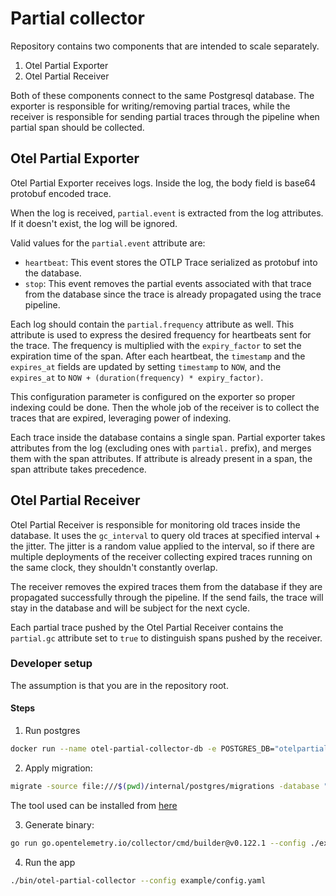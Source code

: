 # Partial collector

Repository contains two components that are intended to scale separately.

1. Otel Partial Exporter
2. Otel Partial Receiver

Both of these components connect to the same Postgresql database. The exporter is responsible for writing/removing partial traces, while the receiver
is responsible for sending partial traces through the pipeline when partial span should be collected.

## Otel Partial Exporter

Otel Partial Exporter receives logs. Inside the log, the body field is base64 protobuf encoded trace.

When the log is received, `partial.event` is extracted from the log attributes. If it doesn't exist, the log will be ignored.

Valid values for the `partial.event` attribute are:
- `heartbeat`: This event stores the OTLP Trace serialized as protobuf into the database.
- `stop`: This event removes the partial events associated with that trace from the database since the trace is already propagated using the trace pipeline.

Each log should contain the `partial.frequency` attribute as well. This attribute is used to express the desired frequency for heartbeats sent for the trace.
The frequency is multiplied with the `expiry_factor` to set the expiration time of the span. After each heartbeat, the `timestamp` and the `expires_at` fields
are updated by setting `timestamp` to `NOW`, and the `expires_at` to `NOW + (duration(frequency) * expiry_factor)`.

This configuration parameter is configured on the exporter so proper indexing could be done. Then the whole job of the receiver is to collect the traces that
are expired, leveraging power of indexing.

Each trace inside the database contains a single span. Partial exporter takes attributes from the log (excluding ones with `partial.` prefix), and merges them
with the span attributes. If attribute is already present in a span, the span attribute takes precedence.

## Otel Partial Receiver

Otel Partial Receiver is responsible for monitoring old traces inside the database. It uses the `gc_interval` to query old traces at specified interval + the jitter.
The jitter is a random value applied to the interval, so if there are multiple deployments of the receiver collecting expired traces running on the same clock,
they shouldn't constantly overlap.

The receiver removes the expired traces them from the database if they are propagated successfully through the pipeline.
If the send fails, the trace will stay in the database and will be subject for the next cycle.

Each partial trace pushed by the Otel Partial Receiver contains the `partial.gc` attribute set to `true` to distinguish spans pushed by the receiver.

### Developer setup

The assumption is that you are in the repository root.

#### Steps
1. Run postgres
```bash
docker run --name otel-partial-collector-db -e POSTGRES_DB="otelpartialcollector" -e POSTGRES_PASSWORD=test -d -p 40444:5432 --rm postgres:latest
```
2. Apply migration:
```bash
migrate -source file:///$(pwd)/internal/postgres/migrations -database "postgres://postgres:test@localhost:40444/otelpartialcollector?sslmode=disable" up
```
The tool used can be installed from [here](https://github.com/golang-migrate/migrate/tree/master/cmd/migrate)

3. Generate binary:

```bash
go run go.opentelemetry.io/collector/cmd/builder@v0.122.1 --config ./example/builder-config.yaml
```

4. Run the app

```bash
./bin/otel-partial-collector --config example/config.yaml
```

